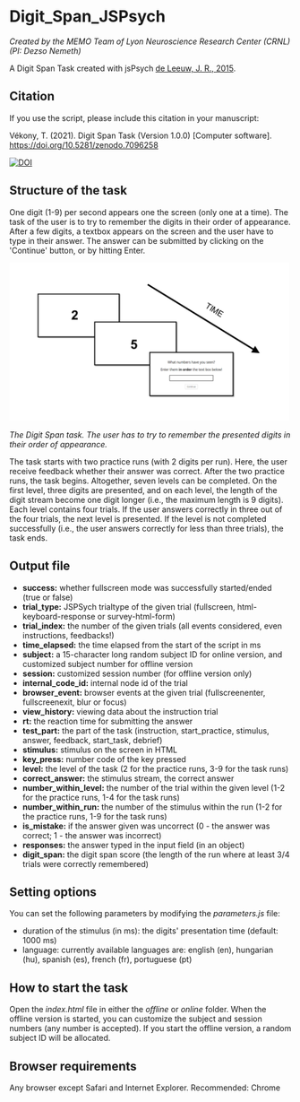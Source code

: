 # Digit_Span_JSPsych

<i>Created by the MEMO Team of Lyon Neuroscience Research Center (CRNL) (PI: Dezso Nemeth)</i>
 
<p>A Digit Span Task created with jsPsych <a href="https://link.springer.com/article/10.3758/s13428-014-0458-y">de Leeuw, J. R., 2015</a>.</p>

<h2>Citation</h2>
If you use the script, please include this citation in your manuscript:


Vékony, T. (2021). Digit Span Task (Version 1.0.0) [Computer software]. https://doi.org/10.5281/zenodo.7096258

<a href="https://zenodo.org/badge/latestdoi/343400302"><img src="https://zenodo.org/badge/343400302.svg" alt="DOI"></a>

<h2>Structure of the task</h2>
<p>One digit (1-9) per second appears one the screen (only one at a time). The task of the user is to try to remember the digits in their order of appearance. After a few digits, a textbox appears on the screen and the user have to type in their answer. The answer can be submitted by clicking on the 'Continue' button, or by hitting Enter.</p>

<img src="static/images/instruction.png" width="500px" /><figcaption><i>The Digit Span task. The user has to try to remember the presented digits in their order of appearance.</i></figcaption>
 
<p>The task starts with two practice runs (with 2 digits per run). Here, the user receive feedback whether their answer was correct. After the two practice runs, the task begins. Altogether, seven levels can be completed. On the first level, three digits are presented, and on each level, the length of the digit stream become one digit longer (i.e., the maximum length is 9 digits). Each level contains four trials. If the user answers correctly in three out of the four trials, the next level is presented. If the level is not completed successfully (i.e., the user answers correctly for less than three trials), the task ends.</p>

<h2>Output file</h2>

- <strong>success:</strong> whether fullscreen mode was successfully started/ended (true or false)
- <strong>trial_type:</strong> JSPSych trialtype of the given trial (fullscreen, html-keyboard-response or survey-html-form)
- <strong>trial_index:</strong> the number of the given trials (all events considered, even instructions, feedbacks!)
- <strong>time_elapsed:</strong> the time elapsed from the start of the script in ms
- <strong>subject:</strong> a 15-character long random subject ID for online version, and customized subject number for offline version
- <strong>session:</strong> customized session number (for offline version only)
- <strong>internal_code_id:</strong> internal node id of the trial
- <strong>browser_event:</strong> browser events at the given trial (fullscreenenter, fullscreenexit, blur or focus)
- <strong>view_history:</strong> viewing data about the instruction trial
- <strong>rt:</strong> the reaction time for submitting the answer
- <strong>test_part:</strong> the part of the task (instruction, start_practice, stimulus, answer, feedback, start_task, debrief)
- <strong>stimulus:</strong> stimulus on the screen in HTML
- <strong>key_press:</strong> number code of the key pressed
- <strong>level:</strong> the level of the task (2 for the practice runs, 3-9 for the task runs)
- <strong>correct_answer:</strong> the stimulus stream, the correct answer
- <strong>number_within_level:</strong> the number of the trial within the given level (1-2 for the practice runs, 1-4 for the task runs)
- <strong>number_within_run:</strong> the number of the stimulus within the run (1-2 for the practice runs, 1-9 for the task runs)
- <strong>is_mistake:</strong> if the answer given was uncorrect (0 - the answer was correct; 1 - the answer was incorrect)
- <strong>responses:</strong> the answer typed in the input field (in an object)
- <strong>digit_span:</strong> the digit span score (the length of the run where at least 3/4 trials were correctly remembered)

<h2>Setting options</h2>
<p>You can set the following parameters by modifying the <i>parameters.js</i> file:</p>
<ul>
    <li>duration of the stimulus (in ms): the digits' presentation time (default: 1000 ms)</li>
    <li>language: currently available languages are: english (en), hungarian (hu), spanish (es), french (fr), portuguese (pt)</li>
</ul>

<h2>How to start the task</h2>
Open the <i>index.html</i> file in either the <i>offline</i> or <i>online</i> folder. When the offline version is started, you can customize the subject and session numbers (any number is accepted). If you start the offline version, a random subject ID will be allocated.

<h2>Browser requirements</h2>
<p>Any browser except Safari and Internet Explorer. Recommended: Chrome</p>
